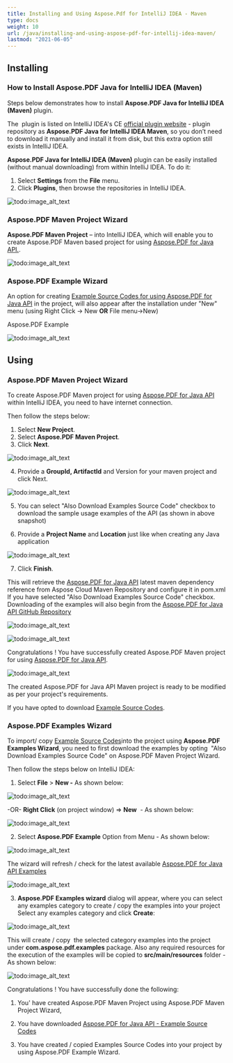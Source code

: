 ```yaml
---
title: Installing and Using Aspose.Pdf for IntelliJ IDEA - Maven
type: docs
weight: 10
url: /java/installing-and-using-aspose-pdf-for-intellij-idea-maven/
lastmod: "2021-06-05"
---
```


## Installing

### How to Install Aspose.PDF Java for IntelliJ IDEA (Maven)

Steps below demonstrates how to install **Aspose.PDF Java for IntelliJ IDEA (Maven)** plugin.

The  plugin is listed on IntelliJ IDEA's CE [official plugin website](https://plugins.jetbrains.com/plugin/7974-aspose-pdf-java-for-intellij-idea-maven/) - plugin repository as **Aspose.PDF Java for IntelliJ IDEA Maven**, so you don’t need to download it manually and install it from disk, but this extra option still exists in IntelliJ IDEA.

**Aspose.PDF Java for IntelliJ IDEA (Maven)** plugin can be easily installed (without manual downloading) from within IntelliJ IDEA. To do it:

1. Select **Settings** from the **File** menu.
2. Click **Plugins**, then browse the repositories in IntelliJ IDEA.

![todo:image_alt_text](https://i.imgur.com/NDZtoKw.jpg)

### Aspose.PDF Maven Project Wizard

**Aspose.PDF Maven Project** – into IntelliJ IDEA, which will enable you to create Aspose.PDF Maven based project for using [Aspose.PDF for Java API.](https://products.aspose.com/pdf/java/).

![todo:image_alt_text](https://i.imgur.com/hd2mYnW.jpg)

### Aspose.PDF Example Wizard

An option for creating [Example Source Codes for using Aspose.PDF for Java API](https://github.com/aspose-pdf/Aspose.PDF-for-Java/tree/master/Examples) in the project, will also appear after the installation under "New" menu (using Right Click -> New **OR** File menu->New)

Aspose.PDF Example

![todo:image_alt_text](https://i.imgur.com/l2oGUBW.jpg)

## Using

### Aspose.PDF Maven Project Wizard

To create Aspose.PDF Maven project for using [Aspose.PDF for Java API](https://products.aspose.com/pdf/java/) within IntelliJ IDEA, you need to have internet connection.

Then follow the steps below:

1. Select **New Project**.
2. Select **Aspose.PDF Maven Project**.
3. Click **Next**.

![todo:image_alt_text](https://i.imgur.com/hd2mYnW.jpg)

4. Provide a **GroupId, ArtifactId** and Version
for your maven project and click Next.

![todo:image_alt_text](https://i.imgur.com/aNlx0Qe.jpg)

5. You can select "Also Download Examples Source Code" checkbox to download the sample usage examples of the API (as shown in above snapshot)

6. Provide a **Project Name** and **Location** just like when creating any Java application


![todo:image_alt_text](https://i.imgur.com/8VEeFun.jpg)

7. Click **Finish**.

This will retrieve the [Aspose.PDF for Java API](https://products.aspose.com/pdf/java/) latest maven dependency reference from Aspose Cloud Maven Repository and configure it in pom.xml
If you have selected "Also Download Examples Source Code" checkbox. Downloading of the examples will also begin from the [Aspose.PDF for Java API GitHub Repository](https://goo.gl/cPAbJM)

![todo:image_alt_text](https://i.imgur.com/bG2mdam.jpg)

![todo:image_alt_text](https://i.imgur.com/aNYhLl5.jpg)

Congratulations !  You have successfully created Aspose.PDF Maven project for using [Aspose.PDF for Java API](https://products.aspose.com/pdf/java/).

![todo:image_alt_text](https://i.imgur.com/UJlSbuM.jpg)

The created Aspose.PDF for Java API Maven project is ready to be modified as per your project's requirements.

If you have opted to download [Example Source Codes](https://github.com/aspose-pdf/Aspose.PDF-for-Java/tree/master/Examples).

### Aspose.PDF Examples Wizard

To import/ copy [Example Source Codes](https://goo.gl/cPAbJM)into the project using **Aspose.PDF Examples Wizard**, you need to first download the examples by opting  "Also Download Examples Source Code" on Aspose.PDF Maven Project Wizard.

Then follow the steps below on IntelliJ IDEA:

1. Select **File** > **New -** As shown below:

![todo:image_alt_text](https://i.imgur.com/N8tT9Q0.jpg)

-OR- **Right Click** (on project window) => **New**  - As shown below:

![todo:image_alt_text](https://i.imgur.com/aUBWkhp.jpg)

2. Select **Aspose.PDF Example** Option from Menu - As shown below:

![todo:image_alt_text](https://i.imgur.com/hvH2V0m.jpg)

The wizard will refresh / check for the latest available [Aspose.PDF for Java API Examples](https://goo.gl/cPAbJM)

![todo:image_alt_text](https://i.imgur.com/5PZwsuq.jpg)

3. **Aspose.PDF Examples wizard** dialog will appear, where you can select any examples category to create / copy the examples into your project
Select any examples category and click **Create**:

![todo:image_alt_text](https://i.imgur.com/l2oGUBW.jpg)

This will create / copy  the selected category examples into the project under **com.aspose.pdf.examples** package.
Also any required resources for the execution of the examples will be copied to **src/main/resources** folder - As shown below:

![todo:image_alt_text](https://i.imgur.com/8GQL3Yb.jpg)

Congratulations ! You have successfully done the following:

1. You' have created Aspose.PDF Maven Project using Aspose.PDF Maven Project Wizard,

2. You have downloaded [Aspose.PDF for Java API - Example Source Codes](https://github.com/aspose-pdf/Aspose.PDF-for-Java/tree/master/Examples)
3. You have created / copied Examples Source Codes into your project by using Aspose.PDF Example Wizard.

